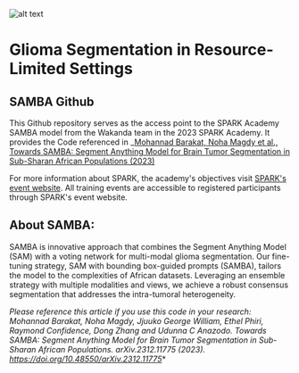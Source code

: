 ![alt text](https://github.com/SPARK-Academy01/SPARK_SAMBA/blob/main/source/SAMBA.png)

# Glioma Segmentation in Resource-Limited Settings
## SAMBA Github

This Github repository serves as the access point to the SPARK Academy SAMBA model from the Wakanda team in the 2023 SPARK Academy. It provides the Code referenced in _[Mohannad Barakat, Noha Magdy et al., Towards SAMBA: Segment Anything Model for Brain Tumor Segmentation in Sub-Sharan African Populations (2023)](http://arxiv.org/abs/2312.11775)

For more information about SPARK, the academy's objectives visit [SPARK's event website](https://event.fourwaves.com/spark). All training events are accessible to registered participants through SPARK's event website.

## About SAMBA:

SAMBA is innovative approach that combines the Segment Anything Model (SAM) with a voting network for multi-modal glioma segmentation. Our fine-tuning strategy, SAM with bounding box-guided prompts (SAMBA), tailors the model to the complexities of African datasets. Leveraging an ensemble strategy with multiple modalities and views, we achieve a robust consensus segmentation that addresses the intra-tumoral heterogeneity. 

**Please reference this article if you use this code in your research*: 
Mohannad Barakat, Noha Magdy, Jjuuko George William, Ethel Phiri, Raymond Confidence, Dong Zhang and Udunna C Anazodo. Towards SAMBA: Segment Anything Model for Brain Tumor Segmentation in Sub-Sharan African Populations. arXiv.2312.11775 (2023). https://doi.org/10.48550/arXiv.2312.11775**
